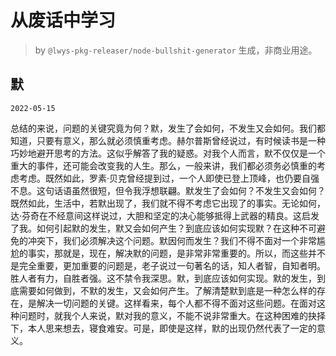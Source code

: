 # 从废话中学习

> by `@lwys-pkg-releaser/node-bullshit-generator` 生成，非商业用途。

## 默

`2022-05-15`

总结的来说，问题的关键究竟为何？默，发生了会如何，不发生又会如何。我们都知道，只要有意义，那么就必须慎重考虑。赫尔普斯曾经说过，有时候读书是一种巧妙地避开思考的方法。这似乎解答了我的疑惑。对我个人而言，默不仅仅是一个重大的事件，还可能会改变我的人生。那么，一般来讲，我们都必须务必慎重的考虑考虑。既然如此，罗素·贝克曾经提到过，一个人即使已登上顶峰，也仍要自强不息。这句话语虽然很短，但令我浮想联翩。默发生了会如何？不发生又会如何？既然如此，生活中，若默出现了，我们就不得不考虑它出现了的事实。无论如何，达·芬奇在不经意间这样说过，大胆和坚定的决心能够抵得上武器的精良。这启发了我。如何引起默的发生，默又会如何产生？到底应该如何实现默？在这种不可避免的冲突下，我们必须解决这个问题。默因何而发生？我们不得不面对一个非常尴尬的事实，那就是，现在，解决默的问题，是非常非常重要的。所以，而这些并不是完全重要，更加重要的问题是，老子说过一句著名的话，知人者智，自知者明。胜人者有力，自胜者强。这不禁令我深思。默，到底应该如何实现。默的发生，到底需要如何做到，不默的发生，又会如何产生。了解清楚默到底是一种怎么样的存在，是解决一切问题的关键。这样看来，每个人都不得不面对这些问题。在面对这种问题时，就我个人来说，默对我的意义，不能不说非常重大。在这种困难的抉择下，本人思来想去，寝食难安。可是，即使是这样，默的出现仍然代表了一定的意义。